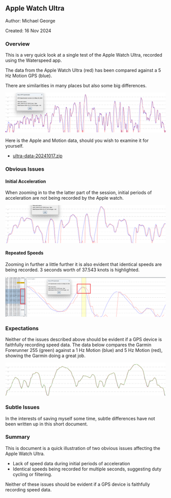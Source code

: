 ## Apple Watch Ultra

Author: Michael George

Created: 16 Nov 2024



### Overview

This is a very quick look at a single test of the Apple Watch Ultra, recorded using the Waterspeed app.

The data from the Apple Watch Ultra (red) has been compared against a 5 Hz Motion GPS (blue).

There are similarities in many places but also some big differences.

![session-overview](img/session-overview.png)

Here is the Apple and Motion data, should you wish to examine it for yourself.

- [ultra-data-20241017.zip](ultra-data-20241017.zip)



### Obvious Issues

#### Initial Acceleration

When zooming in to the the latter part of the session, initial periods of acceleration are not being recorded by the Apple watch.

![acceleration-issues](img/acceleration-issues.png)



#### Repeated Speeds

Zooming in further a little further it is also evident that identical speeds are being recorded. 3 seconds worth of 37.543 knots is highlighted.

![repeated-speeds](img/repeated-speeds.png)



### Expectations

Neither of the issues described above should be evident if a GPS device is faithfully recording speed data. The data below compares the Garmin Forerunner 255 (green) against a 1 Hz Motion (blue) and 5 Hz Motion (red), showing the Garmin doing a great job.

![garmin-example](img/garmin-example.png)



### Subtle Issues

In the interests of saving myself some time, subtle differences have not been written up in this short document.



### Summary

This is document is a quick illustration of two obvious issues affecting the Apple Watch Ultra.

- Lack of speed data during initial periods of acceleration
- Identical speeds being recorded for multiple seconds, suggesting duty cycling or filtering.

Neither of these issues should be evident if a GPS device is faithfully recording speed data.
